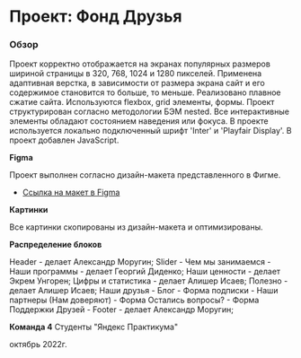 # Проект: Фонд Друзья

### Обзор

Проект корректно отображается на экранах популярных размеров шириной страницы в 320, 768, 1024 и 1280 пикселей.
Применена адаптивная верстка, в зависимости от размера экрана сайт и его содержимое становится то больше, то меньше.
Реализовано плавное сжатие сайта. Используются flexbox, grid элементы, формы.
Проект структурирован согласно методологии БЭМ nested.
Все интерактивные элементы обладают состоянием наведения или фокуса.
В проекте используется локально подключенный шрифт 'Inter' и 'Playfair Display'.
В проект добавлен JavaScript.


**Figma**

Проект выполнен согласно дизайн-макета представленного в Фигме.
* [Ссылка на макет в Figma](https://www.figma.com/file/mOCTA1MNqW5l41Kmc1YzU8/%D0%A4%D0%BE%D0%BD%D0%B4-%D0%94%D1%80%D1%83%D0%B7%D1%8C%D1%8F?node-id=1%3A2)


**Картинки**

Все картинки скопированы из дизайн-макета и оптимизированы.


**Распределение блоков**

Header - делает Александр Моругин;
Slider - 
Чем мы занимаемся -
Наши программы - делает Георгий Диденко;
Наши ценности - делает Экрем Унгорен;
Цифры и статистика - делает Алишер Исаев;
Полезно - делает Алишер Исаев;
Наши друзья - 
Блог - 
Форма подписки -
Наши партнеры (Нам доверяют) -
Форма Остались вопросы? -
Форма Поддержки Друзей - 
Footer - делает Александр Моругин;


**Команда 4**
Студенты "Яндекс Практикума"

октябрь 2022г.